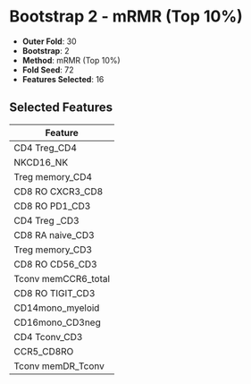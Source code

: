 # Bootstrap 2 - mRMR (Top 10%)

- **Outer Fold**: 30
- **Bootstrap**: 2
- **Method**: mRMR (Top 10%)
- **Fold Seed**: 72
- **Features Selected**: 16

## Selected Features

| Feature |
|---------|
| CD4 Treg_CD4 |
| NKCD16_NK |
| Treg memory_CD4 |
| CD8 RO CXCR3_CD8 |
| CD8 RO PD1_CD3 |
| CD4 Treg _CD3 |
| CD8 RA naive_CD3 |
| Treg memory_CD3 |
| CD8 RO CD56_CD3 |
| Tconv memCCR6_total |
| CD8 RO TIGIT_CD3 |
| CD14mono_myeloid |
| CD16mono_CD3neg |
| CD4 Tconv_CD3 |
| CCR5_CD8RO |
| Tconv memDR_Tconv |
